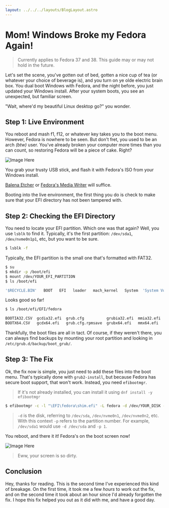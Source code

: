 ```yaml
---
layout: ../../../layouts/BlogLayout.astro
---
```


# Mom! Windows Broke my Fedora Again!

> Currently applies to Fedora 37 and 38.
> This guide may or may not hold in the future.

Let's set the scene, you've gotten out of bed, gotten a nice cup of tea
(or whatever your choice of beverage is), and you turn on ye olde electric
brain box.
You dual boot Windows with Fedora, and the night before, you just updated your
Windows install.
After your system boots, you see an unexpected, but familiar screen.

"Wait, where'd my beautiful Linux desktop go?" you wonder.

## Step 1: Live Environment

You reboot and mash f1, f12, or whatever key takes you to the boot menu.
However, Fedora is nowhere to be seen.
But don't fret, you used to be an arch *(btw)* user.
You've already broken your computer more times than you can count, so restoring
Fedora will be a piece of cake.
Right?

![Image Here](/blog/tutorials/windows_fedora/0.jpeg)

You grab your trusty USB stick, and flash it with Fedora's ISO from your Windows install.

[Balena Etcher](https://etcher.balena.io/) or [Fedora's Media Writer](https://fedoraproject.org/workstation/download/) will suffice.

Booting into the live environment, the first thing you do is check to make sure that
your EFI directory has not been tampered with.

## Step 2: Checking the EFI Directory

You need to locate your EFI partition.
Which one was that again?
Well, you use `lsblk` to find it.
Typically, it's the first partition: `/dev/sda1`, `/dev/nvme0n1p1`, etc, but you
want to be sure.

```bash
$ lsblk -f
```

Typically, the EFI partition is the small one that's formatted with FAT32.

```bash
$ su
$ mkdir -p /boot/efi
$ mount /dev/YOUR_EFI_PARTITION
$ ls /boot/efi
```

```bash
'$RECYCLE.BIN'   BOOT   EFI   loader   mach_kernel   System  'System Volume Information'
```

Looks good so far!

```bash
$ ls /boot/efi/EFI/fedora
```

```bash
BOOTIA32.CSV  gcdia32.efi  grub.cfg          grubia32.efi  mmia32.efi  shim.efi      shimx64.efi
BOOTX64.CSV   gcdx64.efi   grub.cfg.rpmsave  grubx64.efi   mmx64.efi   shimia32.efi  themes
```

Thankfully, the boot files are all in tact.
Of course, if they weren't there, you can always find backups by mounting your
root partition and looking in `/etc/grub.d/backup/boot_grub/`.

## Step 3: The Fix

Ok, the fix now is simple, you just need to add these files into the boot menu.
That's typically done with `grub2-install`, but because Fedora has secure boot support,
that won't work.
Instead, you need `efibootmgr`.

> If it's not already installed, you can install it using `dnf install -y efibootmgr`

```bash
$ efibootmgr -c -l "\EFI\fedora\shim.efi" -L fedora -d /dev/YOUR_DISK -p YOUR_PARTITION_NUMBER
```

> `-d` is the disk, referring to `/dev/sda`, `/dev/nvme0n1`, `/dev/nvme0n2`, etc.
> With this context `-p` refers to the partition number.
> For example, `/dev/sda1` would use `-d /dev/sda` and `-p 1`.

You reboot, and there it it!
Fedora's on the boot screen now!

![Image Here](/blog/tutorials/windows_fedora/1.jpeg)

> Eww, your screen is so dirty.

## Conclusion

Hey, thanks for reading.
This is the second time I've experienced this kind of breakage.
On the first time, it took me a few *hours* to work out the fix, and on the second
time it took about an hour since I'd already forgotten the fix.
I hope this fix helped you out as it did with me, and have a good day.
